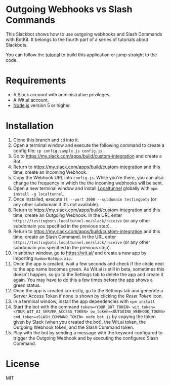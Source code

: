 # Outgoing Webhooks vs Slash Commands

This Slackbot shows how to use outgoing webhooks and Slash Commands with BotKit. It belongs to the fourth part of a series of tutorials about Slackbots.

You can follow the [tutorial](https://www.sitepoint.com/premium/courses/slack-bots-2936/lesson/1/step/4) to build this application or jump straight to the code.

# Requirements
- A Slack account with administrative privileges.
- A Wit.ai account.
- [Node.js](https://nodejs.org/en/download/) version 5 or higher.

# Installation
1. Clone this branch and `cd` into it.
2. Open a terminal window and execute the following command to create a config file: `cp config.sample.js config.js`.
3. Go to https://my.slack.com/apps/build/custom-integration and create a Bot.
4. Return to https://my.slack.com/apps/build/custom-integration and this time, create an Incoming Webhook.
5. Copy the Webhook URL into `config.js`. While you're there, you can also change the frequency in which the the incoming webhooks will be sent.
6. Open a new terminal window and install [Localtunnel](https://localtunnel.github.io/www/) globally with `npm install -g localtunnel`.
7. Once installed, execute `lt --port 3000 --subdomain testingbots` (or any other subdomain if it's not available).
8. Return to https://my.slack.com/apps/build/custom-integration and this time, create an Outgoing Webhook. In the URL enter `https://testingbots.localtunnel.me/slack/receive` (or any other subdomain you specified in the previous step).
9. Return to https://my.slack.com/apps/build/custom-integration and this time, create an Slash Command. In the URL enter `https://testingbots.localtunnel.me/slack/receive` (or any other subdomain you specified in the previous step).
10. In another window, go to https://wit.ai/ and create a new app by importing `NumberBotApp.zip`.
11. Once the app is created, wait a few seconds and check if the circle next to the app name becomes green. As Wit.ai is still in beta, sometimes this doesn't happen, so go to the Settings tab to delete the app and create it again. You may have to do this a few times before the app shows a green status.
12. Once the app is created correctly, go to the Settings tab and generate a Server Access Token if none is shown by clicking the *Reset Token* icon.
13. In a terminal window, install the app dependencies with `npm install`
14. Start the bot with the command `token=<YOUR_BOT_TOKEN> wit_token=<YOUR_WIT_AI_SERVER_ACCESS_TOKEN> ow_token=<OUTGOING_WEBHOOK_TOKEN> cmd_token=<SLASH_COMMAND_TOKEN> node bot.js` by copying the token given by Slack (when you created the bot), the Wit.ai token, the Outgoing Webhook token, and the Slash Command token.
15. Play with the bot by sending a message with the keyword configured to trigger the Outgoing Webhook and by executing the configured Slash Command.

# License
MIT
